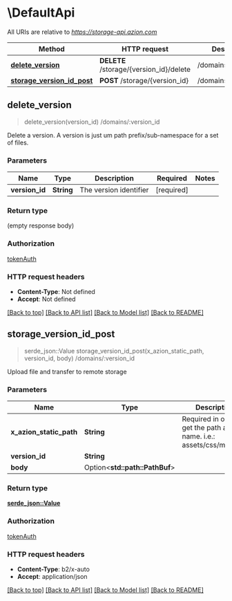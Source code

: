 # \DefaultApi

All URIs are relative to *https://storage-api.azion.com*

Method | HTTP request | Description
------------- | ------------- | -------------
[**delete_version**](DefaultApi.md#delete_version) | **DELETE** /storage/{version_id}/delete | /domains/:version_id
[**storage_version_id_post**](DefaultApi.md#storage_version_id_post) | **POST** /storage/{version_id} | /domains/:version_id



## delete_version

> delete_version(version_id)
/domains/:version_id

Delete a version. A version is just um path prefix/sub-namespace for a set of files.

### Parameters


Name | Type | Description  | Required | Notes
------------- | ------------- | ------------- | ------------- | -------------
**version_id** | **String** | The version identifier | [required] |

### Return type

 (empty response body)

### Authorization

[tokenAuth](../README.md#tokenAuth)

### HTTP request headers

- **Content-Type**: Not defined
- **Accept**: Not defined

[[Back to top]](#) [[Back to API list]](../README.md#documentation-for-api-endpoints) [[Back to Model list]](../README.md#documentation-for-models) [[Back to README]](../README.md)


## storage_version_id_post

> serde_json::Value storage_version_id_post(x_azion_static_path, version_id, body)
/domains/:version_id

Upload file and transfer to remote storage

### Parameters


Name | Type | Description  | Required | Notes
------------- | ------------- | ------------- | ------------- | -------------
**x_azion_static_path** | **String** | Required in order to get the path and file name. i.e.: assets/css/main.css | [required] |
**version_id** | **String** |  | [required] |
**body** | Option<**std::path::PathBuf**> |  |  |

### Return type

[**serde_json::Value**](serde_json::Value.md)

### Authorization

[tokenAuth](../README.md#tokenAuth)

### HTTP request headers

- **Content-Type**: b2/x-auto
- **Accept**: application/json

[[Back to top]](#) [[Back to API list]](../README.md#documentation-for-api-endpoints) [[Back to Model list]](../README.md#documentation-for-models) [[Back to README]](../README.md)

